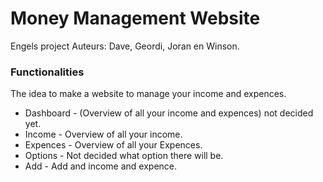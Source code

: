 # Money Management Website
 Engels project
 Auteurs: Dave, Geordi, Joran en Winson.

### Functionalities

The idea to make a website to manage your income and expences.

+ Dashboard - (Overview of all your income and expences) not decided yet.
+ Income - Overview of all your income.
+ Expences - Overview of all your Expences.
+ Options - Not decided what option there will be.
+ Add - Add and income and expence.
